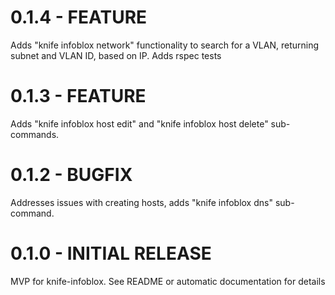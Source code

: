 # 0.1.4 - FEATURE

Adds "knife infoblox network" functionality to search for a VLAN, returning subnet and VLAN ID, based on IP.
Adds rspec tests

# 0.1.3 - FEATURE

Adds "knife infoblox host edit" and "knife infoblox host delete" sub-commands.

# 0.1.2 - BUGFIX

Addresses issues with creating hosts, adds "knife infoblox dns" sub-command.

# 0.1.0 - INITIAL RELEASE

MVP for knife-infoblox. See README or automatic documentation for details
